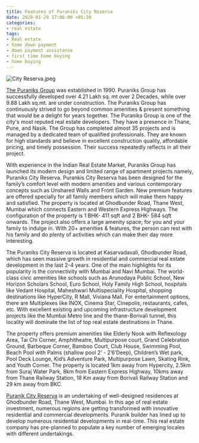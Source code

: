 ```yaml
---
title: Features of Puraniks City Reserva
date: 2020-01-29 17:06:00 +05:30
categories:
- real estate
tags:
- Real estate
- home down payment
- down payment assistance
- first time home buying
- home buying
---
```


![City Reserva.jpeg](/uploads/City%20Reserva.jpeg)

[The Puraniks Group](https://homecapital.in/offering) was established in 1990. Puraniks Group has successfully developed over 4.21 Lakh sq. mt over 2 Decades, while over 9.88 Lakh sq.mt. are under construction. The Puraniks Group has continuously strived to go beyond common amenities & present something that would be a delight for years together. The Puraniks Group is one of the city's most reputed real estate developers. They have a presence in Thane, Pune, and Nasik. The Group has completed almost 35 projects and is managed by a dedicated team of qualified professionals. They are known for high standards and believe in excellent construction quality, affordable pricing, and timely possession. Their success repeatedly reflects in all their project.

With experience in the Indian Real Estate Market, Puraniks Group has launched its modern design and limited range of apartment projects namely, Puraniks City Reserva. Purankis City Reserva has been designed for the family’s comfort level with modern amenities and various contemporary concepts such as Unshared Walls and Front Garden. New premium features are offered specially for all family members which will make them happy and satisfied. The property is located at Ghodbunder Road, Thane West, Mumbai which connects Eastern and Western Express Highways. The configuration of the property is 1 BHK- 411 sqft and 2 BHK- 584 sqft onwards. The project also offers a large amenity space; for you and your family to indulge in. With 20+ amenities & features, the person can rest with his family and do plenty of activities which can make their day more interesting.

The Puraniks City Reserva is located at Kasarvadavali, Ghodbunder Road, which has seen massive growth in residential and commercial real estate development in the last 2-4 years. One of the main highlights for its popularity is the connectivity with Mumbai and Navi Mumbai. The world-class civic amenities like schools such as Arunodaya Public School, New Horizon Scholars School, Euro School, Holy Family High School, hospitals like Vedant Hospital, Maheshwari Multispeciality Hospital, shopping destinations like HyperCity, R Mall, Viviana Mall. For entertainment options, there are Multiplexes like INOX, Cinema Star, Cinepolis, restaurants, cafes, etc. With excellent existing and upcoming infrastructure development projects like the Mumbai Metro line and the thane-Borivali tunnel, this locality will dominate the list of top real estate destinations in Thane.

The property offers premium amenities like Elderly Nook with Reflexology Area, Tai Chi Corner, Amphitheatre, Multipurpose court, Grand Celebration Ground, Barbeque Corner, Bamboo Court, Club House, Swimming Pool, Beach Pool with Palms (shallow pool 2’ - 2’6’Deep), Children’s Wet park, Pool Deck Lounge, Kid’s Adventure Park, Multipurpose Lawn, Skating Rink, and Youth Corner. The property is located 1km away from Hypercity, 2.5km from Suraj Water Park, 8km from Eastern Express Highway, 10kms away from Thane Railway Station, 18 Km away from Borivali Railway Station and 29 km away from BKC.

[Puranik City Reserva](https://homecapital.in/project/34/puraniks---city-reserva) is an undertaking of well-designed residences at Ghodbunder Road, Thane West, Mumbai. In this age of real estate investment, numerous regions are getting transformed with innovative residential and commercial developments. Puranik builder has lined up to develop numerous residential developments in real-time. This real estate company has pre-planned to populate a key number of emerging locales with different undertakings.
